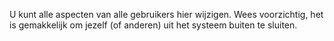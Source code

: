 U kunt alle aspecten van alle gebruikers hier wijzigen. Wees voorzichtig, het is gemakkelijk om jezelf (of anderen) uit het systeem buiten te sluiten.